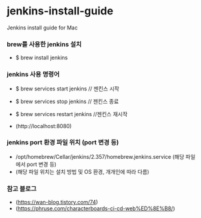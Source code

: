 # jenkins-install-guide
Jenkins install guide for Mac

### brew를 사용한 jenkins 설치
  - $ brew install jenkins

### jenkins 사용 명령어
  - $ brew services start jenkins // 젠킨스 시작
  - $ brew services stop jenkins // 젠킨스 종료
  - $ brew services restart jenkins //젠킨스 재시작

  - (http://localhost:8080)

### jenkins port 환경 파일 위치 (port 변경 등)
  - /opt/homebrew/Cellar/jenkins/2.357/homebrew.jenkins.service (해당 파일에서 port 변경 등)
  - (해당 파일 위치는 설치 방법 및 OS 환경, 개개인에 따라 다름)

### 참고 블로그
  - (https://wan-blog.tistory.com/74)
  - (https://phruse.com/characterboards-ci-cd-web%ED%8E%B8/)
